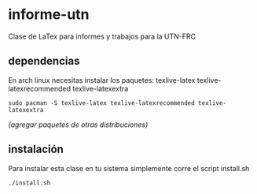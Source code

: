 # informe-utn
Clase de LaTex para informes y trabajos para la UTN-FRC

## dependencias
En arch linux necesitas instalar los paquetes: texlive-latex texlive-latexrecommended texlive-latexextra
```
sudo pacman -S texlive-latex texlive-latexrecommended texlive-latexextra
```
*(agregar paquetes de otras distribuciones)*

## instalación
Para instalar esta clase en tu sistema simplemente corre el script install.sh
```
./install.sh
```
